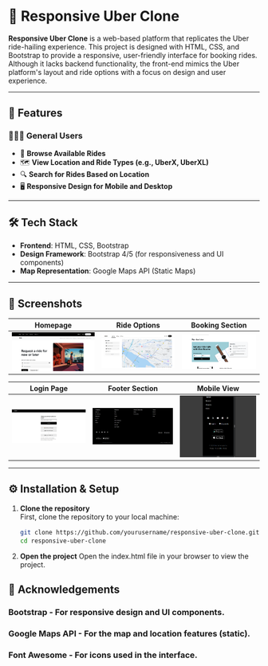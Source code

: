 # 🚗 Responsive Uber Clone

**Responsive Uber Clone** is a web-based platform that replicates the Uber ride-hailing experience. This project is designed with HTML, CSS, and Bootstrap to provide a responsive, user-friendly interface for booking rides. Although it lacks backend functionality, the front-end mimics the Uber platform's layout and ride options with a focus on design and user experience.

---

## 🚀 Features

### 🧑‍🤝‍🧑 General Users
- 🚖 **Browse Available Rides**  
- 🗺️ **View Location and Ride Types (e.g., UberX, UberXL)**  
- 🔍 **Search for Rides Based on Location**  
- 🖥️ **Responsive Design for Mobile and Desktop**

---

## 🛠 Tech Stack

- **Frontend**: HTML, CSS, Bootstrap  
- **Design Framework**: Bootstrap 4/5 (for responsiveness and UI components)  
- **Map Representation**: Google Maps API (Static Maps)  

---

## 📸 Screenshots

| Homepage | Ride Options | Booking Section |
|---------|--------------|-----------------|
| ![Homepage](Screenshots/Homepage.png) | ![Ride Options](Screenshots/Ride-Options.png) | ![Booking Section](Screenshots/Booking-Section.png) |

| Login Page | Footer Section | Mobile View |
|------------|-----------------|-------------|
| ![Login](Screenshots/Login-page.png) | ![Footer](Screenshots/Footer-Section.png) | ![Mobile View](Screenshots/Mobile-View.png) |

---

## ⚙️ Installation & Setup

1. **Clone the repository**  
   First, clone the repository to your local machine:
   ```bash
   git clone https://github.com/yourusername/responsive-uber-clone.git
   cd responsive-uber-clone
2. **Open the project**
   Open the index.html file in your browser to view the project.
## 📝 Acknowledgements
 ### Bootstrap - For responsive design and UI components.

### Google Maps API - For the map and location features (static).

### Font Awesome - For icons used in the interface.
